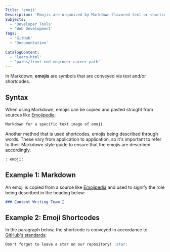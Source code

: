 ```yaml
---
Title: 'emoji' 
Description: 'Emojis are organized by Markdown-flavored text or shortcodes.' 
Subjects:
  - 'Developer Tools'
  - 'Web Development'
Tags: 
  - 'GitHub'
  - 'Documentation'
  
CatalogContent: 
  - 'learn-html'
  - 'paths/front-end-engineer-career-path'
---
```


In Markdown, **emojis** are symbols that are conveyed via text and/or shortcodes.

## Syntax

When using Markdown, emojis can be copied and pasted straight from sources like [Emojipedia](https://emojipedia.org/):

```md
Markdown for a specific text image of emoji 
```

Another method that is used shortcodes, emojis being described through words. These vary from application to application, so it's important to refer to their Markdown style guide to ensure that the emojis are described accordingly.

```md
: emoji: 
```

## Example 1: Markdown

An emoji is copied from a source like [Emojipedia](https://emojipedia.org/) and used to signify the role being described in the heading below:

```md
### Content Writing Team 📝
```

## Example 2: Emoji Shortcodes

In the paragraph below, the shortcode is conveyed in accordance to [GitHub's standards](https://docs.github.com/en/get-started/writing-on-github/getting-started-with-writing-and-formatting-on-github/basic-writing-and-formatting-syntax#using-emoji):

```md
Don't forget to leave a star on our repository! :star: 
```
